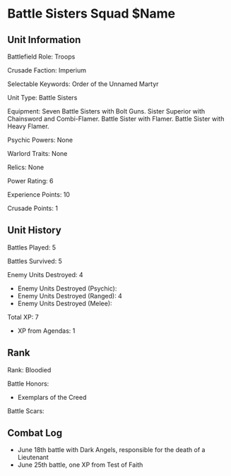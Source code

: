 Battle Sisters Squad $Name
====

Unit Information
----

Battlefield Role: Troops

Crusade Faction: Imperium

Selectable Keywords: Order of the Unnamed Martyr

Unit Type: Battle Sisters

Equipment: Seven Battle Sisters with Bolt Guns. Sister Superior with Chainsword and Combi-Flamer. Battle Sister with Flamer. Battle Sister with Heavy Flamer.

Psychic Powers: None

Warlord Traits: None

Relics: None

Power Rating: 6

Experience Points: 10

Crusade Points: 1


Unit History
---
Battles Played: 5

Battles Survived: 5

Enemy Units Destroyed: 4
* Enemy Units Destroyed (Psychic):
* Enemy Units Destroyed (Ranged): 4
* Enemy Units Destroyed (Melee):

Total XP: 7
* XP from Agendas: 1

Rank
----
Rank: Bloodied

Battle Honors:
* Exemplars of the Creed

Battle Scars:


Combat Log
---
* June 18th battle with Dark Angels, responsible for the death of a Lieutenant
* June 25th battle, one XP from Test of Faith
